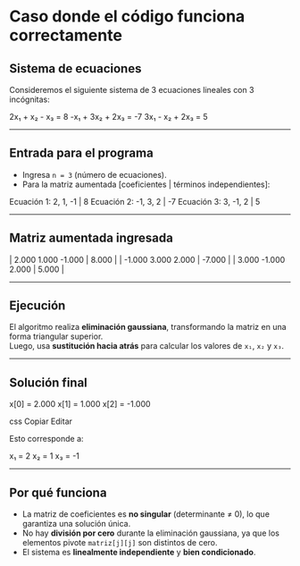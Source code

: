 # Caso donde el código funciona correctamente

## Sistema de ecuaciones

Consideremos el siguiente sistema de 3 ecuaciones lineales con 3 incógnitas:

2x₁ + x₂ - x₃ = 8
-x₁ + 3x₂ + 2x₃ = -7
3x₁ - x₂ + 2x₃ = 5


---

## Entrada para el programa

- Ingresa `n = 3` (número de ecuaciones).
- Para la matriz aumentada \[coeficientes | términos independientes\]:

Ecuación 1: 2, 1, -1 | 8
Ecuación 2: -1, 3, 2 | -7
Ecuación 3: 3, -1, 2 | 5

---

## Matriz aumentada ingresada

| 2.000 1.000 -1.000 | 8.000 |
| -1.000 3.000 2.000 | -7.000 |
| 3.000 -1.000 2.000 | 5.000 |

---

## Ejecución

El algoritmo realiza **eliminación gaussiana**, transformando la matriz en una forma triangular superior.  
Luego, usa **sustitución hacia atrás** para calcular los valores de `x₁`, `x₂` y `x₃`.

---

## Solución final

x[0] = 2.000
x[1] = 1.000
x[2] = -1.000

css
Copiar
Editar

Esto corresponde a:

x₁ = 2
x₂ = 1
x₃ = -1

---

## Por qué funciona

- La matriz de coeficientes es **no singular** (determinante ≠ 0), lo que garantiza una solución única.
- No hay **división por cero** durante la eliminación gaussiana, ya que los elementos pivote `matriz[j][j]` son distintos de cero.
- El sistema es **linealmente independiente** y **bien condicionado**.
